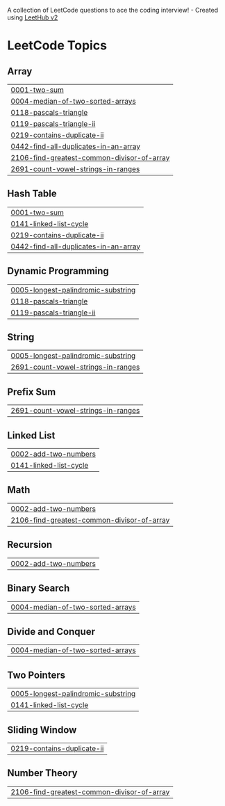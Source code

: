 A collection of LeetCode questions to ace the coding interview! - Created using [LeetHub v2](https://github.com/arunbhardwaj/LeetHub-2.0)
<!---LeetCode Topics Start-->
# LeetCode Topics
## Array
|  |
| ------- |
| [0001-two-sum](https://github.com/SimoneMichelon/LeetCode/tree/master/0001-two-sum) |
| [0004-median-of-two-sorted-arrays](https://github.com/SimoneMichelon/LeetCode/tree/master/0004-median-of-two-sorted-arrays) |
| [0118-pascals-triangle](https://github.com/SimoneMichelon/LeetCode/tree/master/0118-pascals-triangle) |
| [0119-pascals-triangle-ii](https://github.com/SimoneMichelon/LeetCode/tree/master/0119-pascals-triangle-ii) |
| [0219-contains-duplicate-ii](https://github.com/SimoneMichelon/LeetCode/tree/master/0219-contains-duplicate-ii) |
| [0442-find-all-duplicates-in-an-array](https://github.com/SimoneMichelon/LeetCode/tree/master/0442-find-all-duplicates-in-an-array) |
| [2106-find-greatest-common-divisor-of-array](https://github.com/SimoneMichelon/LeetCode/tree/master/2106-find-greatest-common-divisor-of-array) |
| [2691-count-vowel-strings-in-ranges](https://github.com/SimoneMichelon/LeetCode/tree/master/2691-count-vowel-strings-in-ranges) |
## Hash Table
|  |
| ------- |
| [0001-two-sum](https://github.com/SimoneMichelon/LeetCode/tree/master/0001-two-sum) |
| [0141-linked-list-cycle](https://github.com/SimoneMichelon/LeetCode/tree/master/0141-linked-list-cycle) |
| [0219-contains-duplicate-ii](https://github.com/SimoneMichelon/LeetCode/tree/master/0219-contains-duplicate-ii) |
| [0442-find-all-duplicates-in-an-array](https://github.com/SimoneMichelon/LeetCode/tree/master/0442-find-all-duplicates-in-an-array) |
## Dynamic Programming
|  |
| ------- |
| [0005-longest-palindromic-substring](https://github.com/SimoneMichelon/LeetCode/tree/master/0005-longest-palindromic-substring) |
| [0118-pascals-triangle](https://github.com/SimoneMichelon/LeetCode/tree/master/0118-pascals-triangle) |
| [0119-pascals-triangle-ii](https://github.com/SimoneMichelon/LeetCode/tree/master/0119-pascals-triangle-ii) |
## String
|  |
| ------- |
| [0005-longest-palindromic-substring](https://github.com/SimoneMichelon/LeetCode/tree/master/0005-longest-palindromic-substring) |
| [2691-count-vowel-strings-in-ranges](https://github.com/SimoneMichelon/LeetCode/tree/master/2691-count-vowel-strings-in-ranges) |
## Prefix Sum
|  |
| ------- |
| [2691-count-vowel-strings-in-ranges](https://github.com/SimoneMichelon/LeetCode/tree/master/2691-count-vowel-strings-in-ranges) |
## Linked List
|  |
| ------- |
| [0002-add-two-numbers](https://github.com/SimoneMichelon/LeetCode/tree/master/0002-add-two-numbers) |
| [0141-linked-list-cycle](https://github.com/SimoneMichelon/LeetCode/tree/master/0141-linked-list-cycle) |
## Math
|  |
| ------- |
| [0002-add-two-numbers](https://github.com/SimoneMichelon/LeetCode/tree/master/0002-add-two-numbers) |
| [2106-find-greatest-common-divisor-of-array](https://github.com/SimoneMichelon/LeetCode/tree/master/2106-find-greatest-common-divisor-of-array) |
## Recursion
|  |
| ------- |
| [0002-add-two-numbers](https://github.com/SimoneMichelon/LeetCode/tree/master/0002-add-two-numbers) |
## Binary Search
|  |
| ------- |
| [0004-median-of-two-sorted-arrays](https://github.com/SimoneMichelon/LeetCode/tree/master/0004-median-of-two-sorted-arrays) |
## Divide and Conquer
|  |
| ------- |
| [0004-median-of-two-sorted-arrays](https://github.com/SimoneMichelon/LeetCode/tree/master/0004-median-of-two-sorted-arrays) |
## Two Pointers
|  |
| ------- |
| [0005-longest-palindromic-substring](https://github.com/SimoneMichelon/LeetCode/tree/master/0005-longest-palindromic-substring) |
| [0141-linked-list-cycle](https://github.com/SimoneMichelon/LeetCode/tree/master/0141-linked-list-cycle) |
## Sliding Window
|  |
| ------- |
| [0219-contains-duplicate-ii](https://github.com/SimoneMichelon/LeetCode/tree/master/0219-contains-duplicate-ii) |
## Number Theory
|  |
| ------- |
| [2106-find-greatest-common-divisor-of-array](https://github.com/SimoneMichelon/LeetCode/tree/master/2106-find-greatest-common-divisor-of-array) |
<!---LeetCode Topics End-->